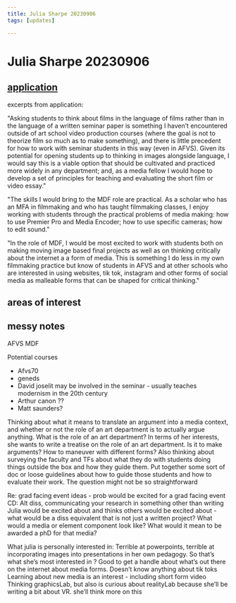```yaml
---
title: Julia Sharpe 20230906
tags: [updates]

---
```


# Julia Sharpe 20230906

## [application](https://airtable.com/appER3UOwZSXxxqEA/tblxzbWopU0fJvUaD/viwLPNBOz8mqYyFPh/recKHKI9NDGuRegzN?blocks=hide)

excerpts from application: 

"Asking students to think about films in the language of films rather than in the language of a written seminar paper is something I haven’t encountered outside of art school video production courses (where the goal is not to theorize film so much as to make something), and there is little precedent for how to work with seminar students in this way (even in AFVS). Given its potential for opening students up to thinking in images alongside language, I would say this is a viable option that should be cultivated and practiced more widely in any department; and, as a media fellow I would hope to develop a set of principles for teaching and evaluating the short film or video essay."

"The skills I would bring to the MDF role are practical. As a scholar who has an MFA in filmmaking and who has taught filmmaking classes, I enjoy working with students through the practical problems of media making: how to use Premier Pro and Media Encoder; how to use specific cameras; how to edit sound."

"In the role of MDF, I would be most excited to work with students both on making moving image based final projects as well as on thinking critically about the internet a a form of media. This is something I do less in my own filmmaking practice but know of students in AFVS and at other schools who are interested in using websites, tik tok, instagram and other forms of social media as malleable forms that can be shaped for critical thinking."

## areas of interest


## messy notes

AFVS MDF

Potential courses
* Afvs70
* geneds
* David joselit may be involved in the seminar - usually teaches modernism in the 20th century
* Arthur canon ??
* Matt saunders?


Thinking about what it means to translate an argument into a media context, and whether or not the role of an art department is to actually argue anything. What is the role of an art department?
In terms of her interests, she wants to write a treatise on the role of an art department. Is it to make arguments? How to maneuver with different forms?
Also thinking about surveying the faculty and TFs about what they do with students doing things outside the box and how they guide them. Put together some sort of doc or loose guidelines about how to guide those students and how to evaluate their work. The question might not be so straightforward

Re: grad facing event ideas - 
prob would be excited for a grad facing event
CD: Alt diss, communicating your research in something other than writing
Julia would be excited about and thinks others would be excited about - what would be a diss equivalent that is not just a written project? What would a media or element component look like? What would it mean to be awarded a phD for that media?


What julia is personally interested in:
Terrible at powerpoints, terrible at incorporating images into presentations in her own pedagogy. So that’s what she’s most interested in ?
Good to get a handle about what’s out there on the internet about media forms. Doesn’t know anything about tik toks
Learning about new media is an interest - including short form video
Thinking graphicsLab, but also is curious about realityLab because she’ll be writing a bit about VR. she’ll think more on this

